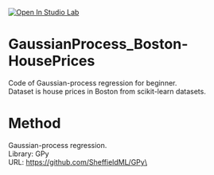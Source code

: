 [![Open In Studio Lab](https://studiolab.sagemaker.aws/studiolab.svg)](https://studiolab.sagemaker.aws/import/github/caron14/GaussianProcess_Boston-HousePrices/blob/master/gp_regression_class.ipynb)

# GaussianProcess_Boston-HousePrices
Code of Gaussian-process regression for beginner. \
Dataset is house prices in Boston from scikit-learn datasets.

# Method
Gaussian-process regression.\
Library: GPy\
URL: https://github.com/SheffieldML/GPy\

